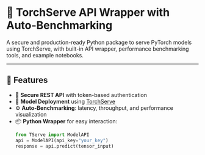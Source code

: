 # 🔧 TorchServe API Wrapper with Auto-Benchmarking

A secure and production-ready Python package to serve PyTorch models using TorchServe, with built-in API wrapper, performance benchmarking tools, and example notebooks.

---

## 🚀 Features

- 🔐 **Secure REST API** with token-based authentication
- 🧠 **Model Deployment** using [TorchServe](https://pytorch.org/serve/)
- ⚙️ **Auto-Benchmarking**: latency, throughput, and performance visualization
- 📦 **Python Wrapper** for easy interaction:  
  ```python
  from TServe import ModelAPI
  api = ModelAPI(api_key="your_key")
  response = api.predict(tensor_input)
